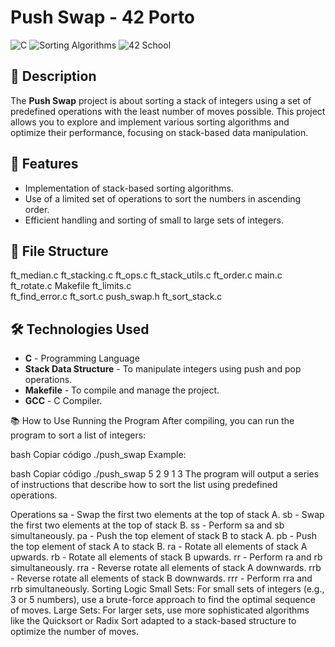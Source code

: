 # Push Swap - 42 Porto

![C](https://img.shields.io/badge/C-Language-blue?style=for-the-badge)
![Sorting Algorithms](https://img.shields.io/badge/Sorting-Algorithms-green?style=for-the-badge)
![42 School](https://img.shields.io/badge/42-Porto-black?style=for-the-badge)

## 📝 Description

The **Push Swap** project is about sorting a stack of integers using a set of predefined operations with the least number of moves possible. This project allows you to explore and implement various sorting algorithms and optimize their performance, focusing on stack-based data manipulation.

## 🚀 Features

- Implementation of stack-based sorting algorithms.
- Use of a limited set of operations to sort the numbers in ascending order.
- Efficient handling and sorting of small to large sets of integers.

## 📂 File Structure

ft_median.c    ft_stacking.c    ft_ops.c    ft_stack_utils.c
ft_order.c    main.c    ft_rotate.c      Makefile    ft_limits.c	
ft_find_error.c    ft_sort.c    push_swap.h    ft_sort_stack.c  

## 🛠️ Technologies Used

- **C** - Programming Language
- **Stack Data Structure** - To manipulate integers using push and pop operations.
- **Makefile** - To compile and manage the project.
- **GCC** - C Compiler.

📚 How to Use
Running the Program
After compiling, you can run the program to sort a list of integers:

bash
Copiar código
./push_swap <list of integers>
Example:

bash
Copiar código
./push_swap 5 2 9 1 3
The program will output a series of instructions that describe how to sort the list using predefined operations.

Operations
sa - Swap the first two elements at the top of stack A.
sb - Swap the first two elements at the top of stack B.
ss - Perform sa and sb simultaneously.
pa - Push the top element of stack B to stack A.
pb - Push the top element of stack A to stack B.
ra - Rotate all elements of stack A upwards.
rb - Rotate all elements of stack B upwards.
rr - Perform ra and rb simultaneously.
rra - Reverse rotate all elements of stack A downwards.
rrb - Reverse rotate all elements of stack B downwards.
rrr - Perform rra and rrb simultaneously.
Sorting Logic
Small Sets: For small sets of integers (e.g., 3 or 5 numbers), use a brute-force approach to find the optimal sequence of moves.
Large Sets: For larger sets, use more sophisticated algorithms like the Quicksort or Radix Sort adapted to a stack-based structure to optimize the number of moves.




